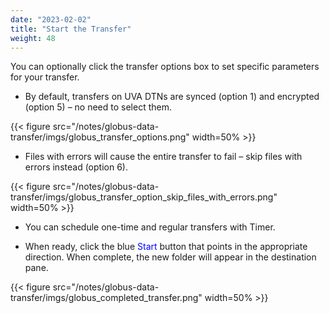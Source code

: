 ```yaml
---
date: "2023-02-02"
title: "Start the Transfer"
weight: 48
---
```


You can optionally click the transfer options box to set specific parameters for your transfer.

- By default, transfers on UVA DTNs are synced (option 1) and encrypted (option 5) – no need to select them.

{{< figure src="/notes/globus-data-transfer/imgs/globus_transfer_options.png" width=50% >}}

- Files with errors will cause the entire transfer to fail – skip files with errors instead (option 6).

{{< figure src="/notes/globus-data-transfer/imgs/globus_transfer_option_skip_files_with_errors.png" width=50% >}}

- You can schedule one-time and regular transfers with Timer.

- When ready, click the blue <span style=color:blue>Start</span> button that points in the appropriate direction. When complete, the new folder will appear in the destination pane.

{{< figure src="/notes/globus-data-transfer/imgs/globus_completed_transfer.png" width=50% >}}
